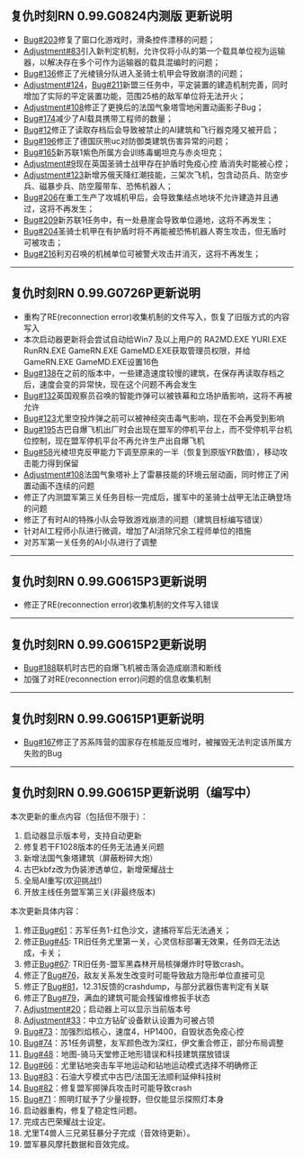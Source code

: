 ## 复仇时刻RN 0.99.G0824内测版 更新说明
* [Bug#203]修复了窗口化游戏时，滑条控件漂移的问题；
* [Adjustment#83]引入新判定机制，允许仅将小队的第一个载具单位视为运输器，以解决存在多个可作为运输器的载具混编时的问题；
* [Bug#136]修正了光棱镜分队进入圣骑士机甲会导致崩溃的问题；
* [Adjustment#124]，[Bug#211]新盟三任务中，平定装置的建造机制完善，同时增加了实际的平定装置功能，范围25格的敌军单位将无法开火； 
* [Adjustment#108]修正了更换后的法国气象塔雪地闲置动画影子Bug；
* [Bug#174]减少了AI载具携带工程师的数量；
* [Bug#12]修正了读取存档后会导致被禁止的AI建筑和飞行器克隆又被开启；
* [Bug#196]修正了德国灰熊uc对防御类建筑伤害异常的问题；
* [Bug#165]新苏联1紫色所属方会训练毒蝎坦克与赤炎坦克；
* [Adjustment#9]现在英国圣骑士战甲存在护盾时免疫心控 盾消失时能被心控；
* [Adjustment#123]新增苏俄天降红潮技能，三架次飞机，包含动员兵、防空步兵、磁暴步兵、防空履带车、恐怖机器人；
* [Bug#206]在重工生产了攻城机甲后，会导致集结点地块不允许建造并且通过，这将不再发生；
* [Bug#209]新苏联1任务中，有一处悬崖会导致单位遁地，这将不再发生；
* [Bug#204]圣骑士机甲在有护盾时将不再能被恐怖机器人寄生攻击，但无盾时可被攻击；
* [Bug#216]利刃召唤的机械单位可被警犬攻击并消灭，这将不再发生；

***
## 复仇时刻RN 0.99.G0726P更新说明
* 重构了RE(reconnection error)收集机制的文件写入，恢复了旧版方式的内容写入
* 本次启动器更新将会尝试自动给Win7 及以上用户的 RA2MD.EXE YURI.EXE RunRN.EXE GameRN.EXE GameMD.EXE获取管理员权限，并给GameRN.EXE GameMD.EXE设置16色
* [Bug#138]在之前的版本中，一些建造速度较慢的建筑，在保存再读取存档之后，速度会变的异常快，现在这个问题不再会发生
* [Bug#132]英国观察员召唤的智能炸弹可以被铁幕和立场护盾影响，这将不再被允许
* [Bug#123]尤里空投炸弹之前可以被神经突击毒气影响，现在不会再受到影响
* [Bug#195]古巴自爆飞机出厂时会出现在盟军的停机平台上，而不受停机平台机位控制，现在盟军停机平台不再允许生产出自爆飞机
* [Bug#58]光棱坦克反甲能力下调至原来的一半（恢复到原版YR数值），移动攻击能力得到保留
* [Adjustment#108]法国气象塔补上了雷暴技能的环境云层动画，同时修正了闲置动画不连续的问题
* 修正了内测盟军第三关任务目标一完成后，援军中的圣骑士战甲无法正确登场的问题
* 修正了有时AI的特殊小队会导致游戏崩溃的问题（建筑目标编写错误）
* 针对AI工程师小队进行微调，增加了AI消除冗余工程师单位的措施
* 对苏军第一关任务的AI小队进行了调整

***

## 复仇时刻RN 0.99.G0615P3更新说明
* 修正了RE(reconnection error)收集机制的文件写入错误

***
## 复仇时刻RN 0.99.G0615P2更新说明

* [Bug#188]联机时古巴的自爆飞机被击落会造成崩溃和断线
* 加强了对RE(reconnection error)问题的信息收集机制

***

## 复仇时刻RN 0.99.G0615P1更新说明

* [Bug#167]修正了苏系阵营的国家存在核能反应堆时，被摧毁无法判定该所属方失败的Bug

***

## 复仇时刻RN 0.99.G0615P更新说明（编写中）
本次更新的重点内容（包括但不限于）：
1. 启动器显示版本号，支持自动更新
2. 修复若干F1028版本的任务无法通关问题
3. 新增法国气象塔建筑（屏蔽粉碎大炮）
4. 古巴kbfz改为伪装渗透单位，新增荣耀战士
5. 全局AI重写(欢迎挑战!)
6. 开放主线任务盟军第三关(非最终版本)

本次更新具体内容：
1. 修正[Bug#61]：苏军任务1-红色沙文，逮捕将军后无法通关；
2. 修正[Bug#45]: TR旧任务尤里第一关，心灵信标部署无效果，任务四无法达成，卡关；
3. 修正[Bug#67]: TR旧任务-盟军黑森林开局核弹爆炸时导致crash。
4. 修正了[Bug#76]，敌友关系发生改变时可能导致敌方隐形单位直接可见
5. 修正了[Bug#81]，12.31反馈的crashdump，与部分武器伤害判定有关联
6. 修正了[Bug#79]，满血的建筑可能会残留维修扳手状态
7. [Adjustment#20]；启动器上可以显示当前版本号
8. [Adjustment#33]：中立方钻矿设备默认设置为可被占领
9. [Bug#73]：加强烈焰核心，速度4，HP1400，自毁状态免疫心控
10. [Bug#74]：苏1任务调整，友军颜色改为深红，伊文重合修正，部分布局调整
11. [Bug#48]：地图-骑马天堂修正地形错误和科技建筑摆放错误
12. [Bug#66]：尤里钻地突击车平地运动和钻地运动模式选择不明确修正
13. [Bug#83]：石油大亨模式中古巴/法国无法顺利延伸科技树
14. [Bug#82]：修复盟军掷弹兵攻击时可能导致crash
15. [Bug#71]：照明灯赋予了少量视野，但仅能显示探照灯本身
16. 启动器重构，修复了稳定性问题。
17. 完成古巴荣耀战士设定。
18. 尤里T4兽人三兄弟狂暴分子完成（音效待更新）。
19. 盟军暴风摩托数据和音效完成。


[Bug#12]:https://github.com/Zero-Fanker/RN_All_Issues/issues/12
[Bug#45]:https://github.com/Zero-Fanker/RN_All_Issues/issues/45
[Bug#48]:https://github.com/Zero-Fanker/RN_All_Issues/issues/48
[Bug#58]:https://github.com/Zero-Fanker/RN_All_Issues/issues/58
[Bug#61]:https://github.com/Zero-Fanker/RN_All_Issues/issues/61
[Bug#66]:https://github.com/Zero-Fanker/RN_All_Issues/issues/66
[Bug#67]:https://github.com/Zero-Fanker/RN_All_Issues/issues/67
[Bug#71]:https://github.com/Zero-Fanker/RN_All_Issues/issues/71
[Bug#73]:https://github.com/Zero-Fanker/RN_All_Issues/issues/73
[Bug#74]:https://github.com/Zero-Fanker/RN_All_Issues/issues/74
[Bug#76]:https://github.com/Zero-Fanker/RN_All_Issues/issues/76
[Bug#79]:https://github.com/Zero-Fanker/RN_All_Issues/issues/79
[Bug#81]:https://github.com/Zero-Fanker/RN_All_Issues/issues/81
[Bug#82]:https://github.com/Zero-Fanker/RN_All_Issues/issues/82
[Bug#83]:https://github.com/Zero-Fanker/RN_All_Issues/issues/83
[Bug#123]:https://github.com/Zero-Fanker/RN_All_Issues/issues/123
[Bug#132]:https://github.com/Zero-Fanker/RN_All_Issues/issues/132
[Bug#136]:https://github.com/Zero-Fanker/RN_All_Issues/issues/136
[Bug#138]:https://github.com/Zero-Fanker/RN_All_Issues/issues/138
[Bug#165]:https://github.com/Zero-Fanker/RN_All_Issues/issues/165
[Bug#167]:https://github.com/Zero-Fanker/RN_All_Issues/issues/167
[Bug#174]:https://github.com/Zero-Fanker/RN_All_Issues/issues/174
[Bug#188]:https://github.com/Zero-Fanker/RN_All_Issues/issues/188
[Bug#195]:https://github.com/Zero-Fanker/RN_All_Issues/issues/195
[Bug#196]:https://github.com/Zero-Fanker/RN_All_Issues/issues/196
[Bug#203]:https://github.com/Zero-Fanker/RN_All_Issues/issues/203
[Bug#204]:https://github.com/Zero-Fanker/RN_All_Issues/issues/204
[Bug#206]:https://github.com/Zero-Fanker/RN_All_Issues/issues/206
[Bug#209]:https://github.com/Zero-Fanker/RN_All_Issues/issues/209
[Bug#211]:https://github.com/Zero-Fanker/RN_All_Issues/issues/211
[Bug#216]:https://github.com/Zero-Fanker/RN_All_Issues/issues/216
[Adjustment#9]:https://github.com/Zero-Fanker/RN_Internal_Issues/issues/9
[Adjustment#20]:https://github.com/Zero-Fanker/RN_Internal_Issues/issues/20
[Adjustment#33]:https://github.com/Zero-Fanker/RN_Internal_Issues/issues/33
[Adjustment#83]:https://github.com/Zero-Fanker/RN_Internal_Issues/issues/83
[Adjustment#108]:https://github.com/Zero-Fanker/RN_Internal_Issues/issues/108
[Adjustment#123]:https://github.com/Zero-Fanker/RN_Internal_Issues/issues/123
[Adjustment#124]:https://github.com/Zero-Fanker/RN_Internal_Issues/issues/124
